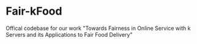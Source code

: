 # Fair-kFood
Offical codebase for our work "Towards Fairness in Online Service with k Servers and its Applications to Fair Food Delivery"
